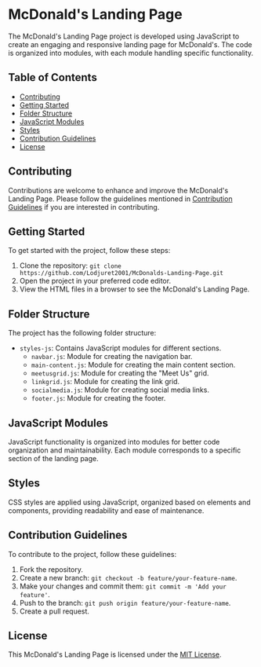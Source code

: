 # McDonald's Landing Page

The McDonald's Landing Page project is developed using JavaScript to create an engaging and responsive landing page for McDonald's. The code is organized into modules, with each module handling specific functionality.

## Table of Contents

- [Contributing](#contributing)
- [Getting Started](#getting-started)
- [Folder Structure](#folder-structure)
- [JavaScript Modules](#javascript-modules)
- [Styles](#styles)
- [Contribution Guidelines](#contribution-guidelines)
- [License](#license)

## Contributing

Contributions are welcome to enhance and improve the McDonald's Landing Page. Please follow the guidelines mentioned in [Contribution Guidelines](#contribution-guidelines) if you are interested in contributing.

## Getting Started

To get started with the project, follow these steps:

1. Clone the repository: `git clone https://github.com/Lodjuret2001/McDonalds-Landing-Page.git`
2. Open the project in your preferred code editor.
3. View the HTML files in a browser to see the McDonald's Landing Page.

## Folder Structure

The project has the following folder structure:

- `styles-js`: Contains JavaScript modules for different sections.
  - `navbar.js`: Module for creating the navigation bar.
  - `main-content.js`: Module for creating the main content section.
  - `meetusgrid.js`: Module for creating the "Meet Us" grid.
  - `linkgrid.js`: Module for creating the link grid.
  - `socialmedia.js`: Module for creating social media links.
  - `footer.js`: Module for creating the footer.

## JavaScript Modules

JavaScript functionality is organized into modules for better code organization and maintainability. Each module corresponds to a specific section of the landing page.

## Styles

CSS styles are applied using JavaScript, organized based on elements and components, providing readability and ease of maintenance.

## Contribution Guidelines

To contribute to the project, follow these guidelines:

1. Fork the repository.
2. Create a new branch: `git checkout -b feature/your-feature-name`.
3. Make your changes and commit them: `git commit -m 'Add your feature'`.
4. Push to the branch: `git push origin feature/your-feature-name`.
5. Create a pull request.

## License

This McDonald's Landing Page is licensed under the [MIT License](LICENSE).
